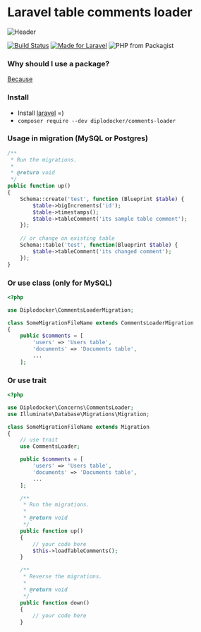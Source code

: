 # Laravel table comments loader
![Header](https://i.imgur.com/jCJKJBu.png)

[![Build Status](https://travis-ci.org/diplodocker/comments-loader.svg?branch=master)](https://travis-ci.org/diplodocker/comments-loader)
[![Made for Laravel](https://img.shields.io/badge/made%20for-laravel-orange.svg?style=flat&logo=Laravel&logoColor=fff)](https://laravel.com/)
![PHP from Packagist](https://img.shields.io/packagist/php-v/diplodocker/comments-loader.svg?color=8a92bb&logo=php&logoColor=fff)

### Why should I use a package?
[Because](https://github.com/laravel/framework/pull/17209#issuecomment-271296396)

### Install
* Install [laravel](https://laravel.com/docs/master/installation) =)
* `composer require --dev diplodocker/comments-loader`

### Usage in migration (MySQL or Postgres)

```php
/**
 * Run the migrations.
 *
 * @return void
 */
public function up()
{
    Schema::create('test', function (Blueprint $table) {
        $table->bigIncrements('id');
        $table->timestamps();
        $table->tableComment('its sample table comment');
    });
    
    // or change on existing table
    Schema::table('test', function(Blueprint $table) {
        $table->tableComment('its changed comment');
    });
}
```

### Or use class (only for MySQL)
```php
<?php

use Diplodocker\CommentsLoaderMigration;

class SomeMigrationFileName extends CommentsLoaderMigration
{
    public $comments = [
        'users' => 'Users table',
        'documents' => 'Documents table',
        ...
    ];

```
### Or use trait
```php
<?php

use Diplodocker\Concerns\CommentsLoader;
use Illuminate\Database\Migrations\Migration;

class SomeMigrationFileName extends Migration
{
    // use trait
    use CommentsLoader;

    public $comments = [
        'users' => 'Users table',
        'documents' => 'Documents table',
        ...
    ];

    /**
     * Run the migrations.
     *
     * @return void
     */
    public function up()
    {
        // your code here
        $this->loadTableComments();
    }

    /**
     * Reverse the migrations.
     *
     * @return void
     */
    public function down()
    {
        // your code here
    }

```
